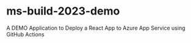 # ms-build-2023-demo
A DEMO Application to Deploy a React App to Azure App Service using GitHub Actions
